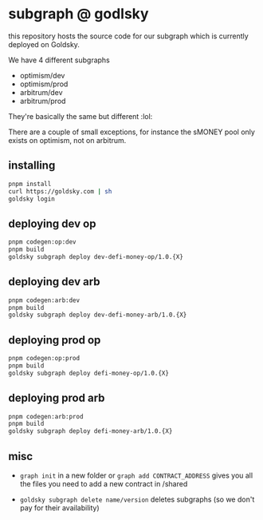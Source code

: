 # subgraph @ godlsky

this repository hosts the source code for our subgraph which is currently
deployed on Goldsky.

We have 4 different subgraphs
 - optimism/dev
 - optimism/prod
 - arbitrum/dev
 - arbitrum/prod

They're basically the same but different :lol:

There are a couple of small exceptions, for instance the sMONEY pool
only exists on optimism, not on arbitrum.

## installing

```sh
pnpm install
curl https://goldsky.com | sh
goldsky login
```

## deploying dev op

```sh
pnpm codegen:op:dev
pnpm build
goldsky subgraph deploy dev-defi-money-op/1.0.{X}
```

## deploying dev arb
```sh
pnpm codegen:arb:dev
pnpm build
goldsky subgraph deploy dev-defi-money-arb/1.0.{X}
```

## deploying prod op
```sh
pnpm codegen:op:prod
pnpm build
goldsky subgraph deploy defi-money-op/1.0.{X}
```

## deploying prod arb
```sh
pnpm codegen:arb:prod
pnpm build
goldsky subgraph deploy defi-money-arb/1.0.{X}
```

## misc
- `graph init` in a new folder or `graph add CONTRACT_ADDRESS` gives you all the files you need to add a new contract in /shared

- `goldsky subgraph delete name/version` deletes subgraphs (so we don't pay for their availability)

